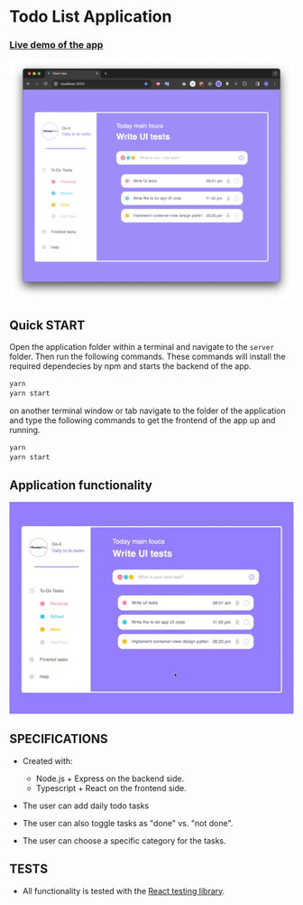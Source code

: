 # Todo List Application

### [Live demo of the app](https://ifarshgar.no/todo)

<img src="client/src/images/app.png" alt="dashboard page" class="inline"/>

## Quick START

Open the application folder within a terminal and navigate to the `server` folder. Then run the following commands. These commands will install the required dependecies by npm and starts the backend of the app. 
```bash
yarn
yarn start
```

on another terminal window or tab navigate to the folder of the application and type the following commands to get the frontend of the app up and running. 
```bash
yarn
yarn start
```

## Application functionality

<img src="client/src/images/app.gif" alt="app functionality" class="inline"/>


## SPECIFICATIONS

- Created with: 
  - Node.js + Express on the backend side. 
  - Typescript + React on the frontend side. 

- The user can add daily todo tasks 
- The user can also toggle tasks as "done" vs. "not done".
- The user can choose a specific category for the tasks.

## TESTS

- All functionality is tested with the [React testing library](https://testing-library.com/).

